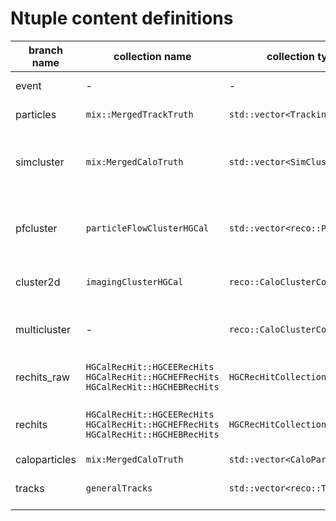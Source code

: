 # Ntuple content definitions

| branch name | collection name | collection type | definition  |
| ------------- | ------------- | ----- | ----- |
| event | - | - | general event info |
| particles | `mix::MergedTrackTruth` | `std::vector<TrackingParticle>` | truth level tracks/particles |
| simcluster | `mix:MergedCaloTruth` | `std::vector<SimCluster>` | Geant particle and its associated hits (DetIds) in the HGCal |
| pfcluster | `particleFlowClusterHGCal` | `std::vector<reco::PFCluster>` | mapping of the SimCluster DetIds to the reconstructed hits |
| cluster2d | `imagingClusterHGCal` | `reco::CaloClusterCollection` | reconstructed layer (2D) clusters |
| multicluster | - | `reco::CaloClusterCollection` | reconstructed multi-cluster (3D) built from layer clusters |
| rechits_raw | `HGCalRecHit::HGCEERecHits` <br> `HGCalRecHit::HGCHEFRecHits` <br> `HGCalRecHit::HGCHEBRecHits` | `HGCRecHitCollection` | all reconstructed calorimeter hits |
| rechits | `HGCalRecHit::HGCEERecHits` <br> `HGCalRecHit::HGCHEFRecHits` <br> `HGCalRecHit::HGCHEBRecHits` | `HGCRecHitCollection` | reconstructed calorimeter hits associated to layer clusters |
| caloparticles | `mix:MergedCaloTruth` | `std::vector<CaloParticle>` | |
| tracks | `generalTracks` | `std::vector<reco::Track>` | tracks passing highPurity selection |
